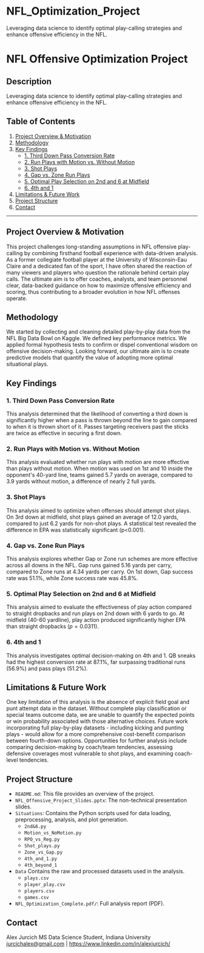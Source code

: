 # NFL_Optimization_Project
Leveraging data science to identify optimal play-calling strategies and enhance offensive efficiency in the NFL.
# NFL Offensive Optimization Project

## Description
Leveraging data science to identify optimal play-calling strategies and enhance offensive efficiency in the NFL.

## Table of Contents
1.  [Project Overview & Motivation](#project-overview--motivation)
2.  [Methodology](#methodology)
3.  [Key Findings](#key-findings)
    * [1. Third Down Pass Conversion Rate](#1-third-down-pass-conversion-rate)
    * [2. Run Plays with Motion vs. Without Motion](#2-run-plays-with-motion-vs-without-motion)
    * [3. Shot Plays](#3-shot-plays)
    * [4. Gap vs. Zone Run Plays](#4-gap-vs-zone-run-plays)
    * [5. Optimal Play Selection on 2nd and 6 at Midfield](#5-optimal-play-selection-on-2nd-and-6-at-midfield)
    * [6. 4th and 1](#6-4th-and-1)
4.  [Limitations & Future Work](#limitations--future-work)
5.  [Project Structure](#project-structure)
6.  [Contact](#contact)

---

## Project Overview & Motivation
This project challenges long-standing assumptions in NFL offensive play-calling by combining firsthand football experience with data-driven analysis. As a former collegiate football player at the University of Wisconsin-Eau Claire and a dedicated fan of the sport, I have often shared the reaction of many viewers and players who question the rationale behind certain play calls. The ultimate aim is to offer coaches, analysts, and team personnel clear, data-backed guidance on how to maximize offensive efficiency and scoring, thus contributing to a broader evolution in how NFL offenses operate.

## Methodology
We started by collecting and cleaning detailed play-by-play data from the NFL Big Data Bowl on Kaggle. We defined key performance metrics. We applied formal hypothesis tests to confirm or dispel conventional wisdom on offensive decision-making. Looking forward, our ultimate aim is to create predictive models that quantify the value of adopting more optimal situational plays.

## Key Findings

### 1. Third Down Pass Conversion Rate
This analysis determined that the likelihood of converting a third down is significantly higher when a pass is thrown beyond the line to gain compared to when it is thrown short of it. Passes targeting receivers past the sticks are twice as effective in securing a first down.

### 2. Run Plays with Motion vs. Without Motion
This analysis evaluated whether run plays with motion are more effective than plays without motion. When motion was used on 1st and 10 inside the opponent's 40-yard line, teams gained 5.7 yards on average, compared to 3.9 yards without motion, a difference of nearly 2 full yards.

### 3. Shot Plays
This analysis aimed to optimize when offenses should attempt shot plays. On 3rd down at midfield, shot plays gained an average of 12.0 yards, compared to just 6.2 yards for non-shot plays. A statistical test revealed the difference in EPA was statistically significant (p<0.001).

### 4. Gap vs. Zone Run Plays
This analysis explores whether Gap or Zone run schemes are more effective across all downs in the NFL. Gap runs gained 5.16 yards per carry, compared to Zone runs at 4.34 yards per carry. On 1st down, Gap success rate was 51.1%, while Zone success rate was 45.8%.

### 5. Optimal Play Selection on 2nd and 6 at Midfield
This analysis aimed to evaluate the effectiveness of play action compared to straight dropbacks and run plays on 2nd down with 6 yards to go. At midfield (40-60 yardline), play action produced significantly higher EPA than straight dropbacks ($p=0.0311$).

### 6. 4th and 1
This analysis investigates optimal decision-making on 4th and 1. QB sneaks had the highest conversion rate at 87.1%, far surpassing traditional runs (56.9%) and pass plays (51.2%).

## Limitations & Future Work
One key limitation of this analysis is the absence of explicit field goal and punt attempt data in the dataset. Without complete play classification or special teams outcome data, we are unable to quantify the expected points or win probability associated with those alternative choices. Future work incorporating full play-by-play datasets - including kicking and punting plays - would allow for a more comprehensive cost-benefit comparison between fourth-down options. Opportunities for further analysis include comparing decision-making by coach/team tendencies, assessing defensive coverages most vulnerable to shot plays, and examining coach-level tendencies.

## Project Structure
* `README.md`: This file provides an overview of the project.
* `NFL_Offensive_Project_Slides.pptx`: The non-technical presentation slides.
* `Situations`: Contains the Python scripts used for data loading, preprocessing, analysis, and plot generation.
    * `2nd&6.py`
    * `Motion_vs_NoMotion.py`
    * `RPO_vs_Reg.py` 
    * `Shot_plays.py`
    * `Zone_vs_Gap.py`
    * `4th_and_1.py`
    * `4th_beyond_1`
* `Data` Contains the raw and processed datasets used in the analysis.
    * `plays.csv`
    * `player_play.csv`
    * `players.csv`
    * `games.csv`
* `NFL_Optimization_Complete.pdf/`: Full analysis report (PDF).

## Contact
Alex Jurcich
MS Data Science Student, Indiana University
jurcichalex@gmail.com |
https://www.linkedin.com/in/alexjurcich/


